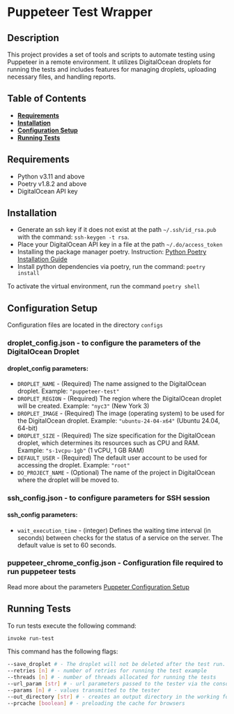 # Puppeteer Test Wrapper

## Description

This project provides a set of tools and scripts to automate testing using Puppeteer
in a remote environment. It utilizes DigitalOcean droplets for running the tests
and includes features for managing droplets,
uploading necessary files, and handling reports.

## Table of Contents

- [**Requirements**](#requirements)
- [**Installation**](#installation)
- [**Configuration Setup**](#configuration-setup)
- [**Running Tests**](#running-tests)

## Requirements

- Python v3.11 and above
- Poetry v1.8.2 and above
- DigitalOcean API key

## Installation

- Generate an ssh key if it does not exist at the path
`~/.ssh/id_rsa.pub` with the command: `ssh-keygen -t rsa`.
- Place your DigitalOcean API key in a file at the path
`~/.do/access_token`
- Installing the package manager poetry.
Instruction: [Python Poetry Installation Guide](https://python-poetry.org/docs/#installation)
- Install python dependencies via poetry, run the command:
`poetry install`

To activate the virtual environment, run the command
`poetry shell`

## Configuration Setup

Configuration files are located in the directory `configs`

### droplet_config.json - to configure the parameters of the DigitalOcean Droplet

#### droplet_config parameters:

- `DROPLET_NAME` - (Required) The name assigned to the DigitalOcean droplet.
Example: `"puppeteer-test"`
- `DROPLET_REGION` - (Required) The region where the DigitalOcean
droplet will be created.
Example: `"nyc3"` (New York 3)
- `DROPLET_IMAGE` - (Required) The image (operating system) to be used
for the DigitalOcean droplet.
Example: `"ubuntu-24-04-x64"` (Ubuntu 24.04, 64-bit)
- `DROPLET_SIZE` - (Required) The size specification for
the DigitalOcean droplet,
which determines its resources such as CPU and RAM.
Example: `"s-1vcpu-1gb"` (1 vCPU, 1 GB RAM)
- `DEFAULT_USER` - (Required) The default user account to be
used for accessing the droplet.
Example: `"root"`
- `DO_PROJECT_NAME` - (Optional) The name of the project in
DigitalOcean where the droplet will be moved to.

### ssh_config.json - to configure parameters for SSH session

#### ssh_config parameters:

- `wait_execution_time` - (integer) Defines the waiting time interval
(in seconds) between checks for the status of a service on the server.
The default value is set to 60 seconds.

### puppeteer_chrome_config.json - Configuration file required to run puppeteer tests

Read more about the parameters [Puppeter Configuration Setup](https://github.com/ONLYOFFICE/Dep.Tests/tree/master/puppeteer#configuration-setup)

## Running Tests

To run tests execute the following command:

```bash
invoke run-test
```

This command has the following flags:

```bash
--save_droplet # - The droplet will not be deleted after the test run.
--retries [n] # - number of retries for running the test example
--threads [n] # - number of threads allocated for running the tests
--url_param [str] # - url parameters passed to the tester via the console
--params [n] # - values ​​transmitted to the tester
--out_directory [str] # - creates an output directory in the working folder
--prcache [boolean] # - preloading the cache for browsers
```
